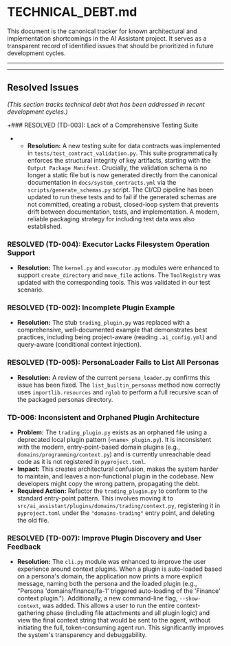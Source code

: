 # TECHNICAL_DEBT.md

This document is the canonical tracker for known architectural and implementation shortcomings in the AI Assistant project. It serves as a transparent record of identified issues that should be prioritized in future development cycles.

---

- - -

## Resolved Issues

*(This section tracks technical debt that has been addressed in recent development cycles.)*

+### RESOLVED (TD-003): Lack of a Comprehensive Testing Suite
+ -   **Resolution:** A new testing suite for data contracts was implemented in `tests/test_contract_validation.py`. This suite programmatically enforces the structural integrity of key artifacts, starting with the `Output Package Manifest`. Crucially, the validation schema is no longer a static file but is now generated directly from the canonical documentation in `docs/system_contracts.yml` via the `scripts/generate_schemas.py` script. The CI/CD pipeline has been updated to run these tests and to fail if the generated schemas are not committed, creating a robust, closed-loop system that prevents drift between documentation, tests, and implementation. A modern, reliable packaging strategy for including test data was also established.

### RESOLVED (TD-004): Executor Lacks Filesystem Operation Support
-   **Resolution:** The `kernel.py` and `executor.py` modules were enhanced to support `create_directory` and `move_file` actions. The `ToolRegistry` was updated with the corresponding tools. This was validated in our test scenario.

### RESOLVED (TD-002): Incomplete Plugin Example
-   **Resolution:** The stub `trading_plugin.py` was replaced with a comprehensive, well-documented example that demonstrates best practices, including being project-aware (reading `.ai_config.yml`) and query-aware (conditional context injection).

### RESOLVED (TD-005): PersonaLoader Fails to List All Personas
-   **Resolution:** A review of the current `persona_loader.py` confirms this issue has been fixed. The `list_builtin_personas` method now correctly uses `importlib.resources` and `rglob` to perform a full recursive scan of the packaged personas directory.

### TD-006: Inconsistent and Orphaned Plugin Architecture
-   **Problem:** The `trading_plugin.py` exists as an orphaned file using a deprecated local plugin pattern (`<name>_plugin.py`). It is inconsistent with the modern, entry-point-based domain plugins (e.g., `domains/programming/context.py`) and is currently unreachable dead code as it is not registered in `pyproject.toml`.
-   **Impact:** This creates architectural confusion, makes the system harder to maintain, and leaves a non-functional plugin in the codebase. New developers might copy the wrong pattern, propagating the debt.
-   **Required Action:** Refactor the `trading_plugin.py` to conform to the standard entry-point pattern. This involves moving it to `src/ai_assistant/plugins/domains/trading/context.py`, registering it in `pyproject.toml` under the `"domains-trading"` entry point, and deleting the old file.


### RESOLVED (TD-007): Improve Plugin Discovery and User Feedback
 -   **Resolution:** The `cli.py` module was enhanced to improve the user experience around context plugins. When a plugin is auto-loaded based on a persona's domain, the application now prints a more explicit message, naming both the persona and the loaded plugin (e.g., "Persona 'domains/finance/fa-1' triggered auto-loading of the 'Finance' context plugin."). Additionally, a new command-line flag, `--show-context`, was added. This allows a user to run the entire context-gathering phase (including file attachments and all plugin logic) and view the final context string that would be sent to the agent, without initiating the full, token-consuming agent run. This significantly improves the system's transparency and debuggability.